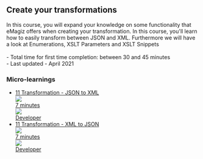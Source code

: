 <div class="ez-academy">
	<div class="ez-academy__body">
		<main class="master">
	<h2 class="title">Create your transformations</h2>
    <p>
     In this course, you will expand your knowledge on some functionality that eMagiz offers when creating your transformation. In this course, you'll learn how to easily transform between JSON and XML. Furthermore we will have a look at Enumerations, XSLT Parameters and XSLT Snippets
        </br></br>
        - Total time for first time completion: between 30 and 45 minutes
        </br>
        - Last updated - April 2021
    </p>
    <h3 class="title">Micro-learnings</h3>
    <ul class="strip-container">
        <li class="strip">
            <a href="../../docs/microlearning/novice-create-your-transformations-json-to-xml" class="strip__link">
                <label for="" class="strip__label">
                    <span>11</span>
                    Transformation - JSON to XML
                </label>
                <div class="strip__attribute">
                    <img class="strip__attribute-icon strip__attribute-icon--duration" src="../../img/icon-duration32.svg"/>
                    <div class="strip__attribute-label">7 minutes</div>
                </div>
                <div class="strip__attribute">
                    <img class="strip__attribute-icon strip__attribute-icon--roles" src="../../img/icon-roles32.svg"/>
                    <div class="strip__attribute-label">Developer</div>
                </div>
            </a>
        </li>
        <li class="strip">
            <a href="../../docs/microlearning/novice-create-your-transformations-xml-to-json" class="strip__link">
                <label for="" class="strip__label">
                    <span>11</span>
                    Transformation - XML to JSON
                </label>
                <div class="strip__attribute">
                    <img class="strip__attribute-icon strip__attribute-icon--duration" src="../../img/icon-duration32.svg"/>
                    <div class="strip__attribute-label">7 minutes</div>
                </div>
                <div class="strip__attribute">
                    <img class="strip__attribute-icon strip__attribute-icon--roles" src="../../img/icon-roles32.svg"/>
                    <div class="strip__attribute-label">Developer</div>
                </div>
            </a>
        </li>   
    </ul>
    </main>
    </div>
</div>